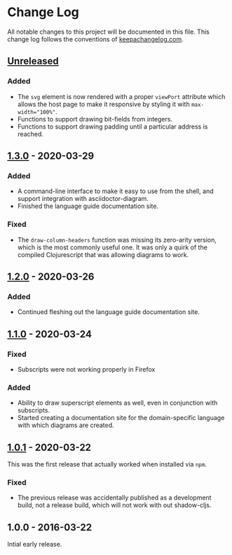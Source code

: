 # Change Log

All notable changes to this project will be documented in this file.
This change log follows the conventions of
[keepachangelog.com](http://keepachangelog.com/).

## [Unreleased][unreleased]

### Added

- The `svg` element is now rendered with a proper `viewPort` attribute
  which allows the host page to make it responsive by styling it with
  `max-width="100%"`.
- Functions to support drawing bit-fields from integers.
- Functions to support drawing padding until a particular address is
  reached.


## [1.3.0] - 2020-03-29

### Added

- A command-line interface to make it easy to use from the shell, and
  support integration with asciidoctor-diagram.
- Finished the language guide documentation site.

### Fixed

- The `draw-column-headers` function was missing its zero-arity
  version, which is the most commonly useful one. It was only a quirk
  of the compiled Clojurescript that was allowing diagrams to work.


## [1.2.0] - 2020-03-26

### Added

- Continued fleshing out the language guide documentation site.


## [1.1.0] - 2020-03-24

### Fixed

- Subscripts were not working properly in Firefox

### Added

- Ability to draw superscript elements as well, even in conjunction
  with subscripts.
- Started creating a documentation site for the domain-specific
  language with which diagrams are created.

## [1.0.1] - 2020-03-22

This was the first release that actually worked when installed via
`npm`.

### Fixed

- The previous release was accidentally published as a development
  build, not a release build, which will not work with out
  shadow-cljs.

## 1.0.0 - 2016-03-22

Intial early release.


[unreleased]: https://github.com/Deep-Symmetry/bytefield-svg/compare/v1.3.0...HEAD
[1.3.0]: https://github.com/Deep-Symmetry/bytefield-svg/compare/v1.2.0...v1.3.0
[1.2.0]: https://github.com/Deep-Symmetry/bytefield-svg/compare/v1.1.0...v1.2.0
[1.1.0]: https://github.com/Deep-Symmetry/bytefield-svg/compare/v1.0.1...v1.1.0
[1.0.1]: https://github.com/Deep-Symmetry/bytefield-svg/compare/v1.0.0...v1.0.1
